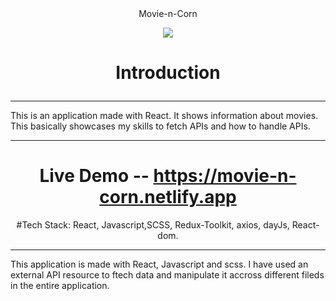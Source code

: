 <div align="center">
   Movie-n-Corn
</div>                      

<p align="center">
   
<img src="https://drive.google.com/file/d/1mzZIyYaRdZutfj-e0bTQHbYJz7GpPF2i/view?usp=sharing" />
</p>

<h1 align="center">
   
Introduction
</h1>

<hr/>
This is an application made with React. It shows information about movies. This basically showcases my skills to fetch APIs and how to handle APIs.
<br/>
 
<hr/>

<div align="center">

   
# Live Demo -- https://movie-n-corn.netlify.app <br/>
#Tech Stack: React, Javascript,SCSS, Redux-Toolkit, axios, dayJs, React-dom. <br/>
</div>

<hr/>
<p align="center">
   
This application is made with React, Javascript and scss. I have used an external API resource to ftech data and manipulate it accross different fileds in the entire application.
</p>
